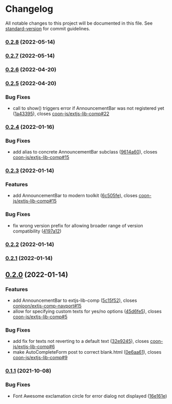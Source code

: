 # Changelog

All notable changes to this project will be documented in this file. See [standard-version](https://github.com/conventional-changelog/standard-version) for commit guidelines.

### [0.2.8](https://github.com/coon-js/extjs-lib-comp/compare/v0.2.7...v0.2.8) (2022-05-14)

### [0.2.7](https://github.com/coon-js/extjs-lib-comp/compare/v0.2.6...v0.2.7) (2022-05-14)

### [0.2.6](https://github.com/coon-js/extjs-lib-comp/compare/v0.2.5...v0.2.6) (2022-04-20)

### [0.2.5](https://github.com/coon-js/extjs-lib-comp/compare/v0.2.4...v0.2.5) (2022-04-20)


### Bug Fixes

* call to show() triggers error if AnnouncementBar was not registered yet ([1a43395](https://github.com/coon-js/extjs-lib-comp/commit/1a43395ab8908b3fc214ff11b89961cb0a4968e3)), closes [coon-js/extjs-lib-comp#22](https://github.com/coon-js/extjs-lib-comp/issues/22)

### [0.2.4](https://github.com/coon-js/extjs-lib-comp/compare/v0.2.3...v0.2.4) (2022-01-16)


### Bug Fixes

* add alias to concrete AnnouncementBar subclass ([9614a60](https://github.com/coon-js/extjs-lib-comp/commit/9614a601c0e41b2521b0ad07248f073433bb78a6)), closes [coon-js/extjs-lib-comp#15](https://github.com/coon-js/extjs-lib-comp/issues/15)

### [0.2.3](https://github.com/coon-js/extjs-lib-comp/compare/v0.2.2...v0.2.3) (2022-01-14)


### Features

* add AnnouncementBar to modern toolkit ([6c505fe](https://github.com/coon-js/extjs-lib-comp/commit/6c505fe25cd021a3a52a778d531867144d463144)), closes [coon-js/extjs-lib-comp#15](https://github.com/coon-js/extjs-lib-comp/issues/15)


### Bug Fixes

* fix wrong version prefix for allowing broader range of version compatibility ([4197a12](https://github.com/coon-js/extjs-lib-comp/commit/4197a124c7412cff6ef3f937935f90bf663adae2))

### [0.2.2](https://github.com/coon-js/extjs-lib-comp/compare/v0.2.1...v0.2.2) (2022-01-14)

### [0.2.1](https://github.com/coon-js/extjs-lib-comp/compare/v0.2.0...v0.2.1) (2022-01-14)

## [0.2.0](https://github.com/coon-js/extjs-lib-comp/compare/v0.1.1...v0.2.0) (2022-01-14)


### Features

* add AnnouncementBar to extjs-lib-comp ([5c15f52](https://github.com/coon-js/extjs-lib-comp/commit/5c15f523be7a1dcee8751f2ad570ed0aa04f56fd)), closes [conjoon/extjs-comp-navport#15](https://github.com/conjoon/extjs-comp-navport/issues/15)
* allow for specifying custom texts for yes/no options ([45d6fe5](https://github.com/coon-js/extjs-lib-comp/commit/45d6fe50f1ac9244f9a7da31473e8769e37b3085)), closes [coon-js/extjs-lib-comp#5](https://github.com/coon-js/extjs-lib-comp/issues/5)


### Bug Fixes

* add fix for texts not reverting to a default text ([32e9245](https://github.com/coon-js/extjs-lib-comp/commit/32e924599129a0b7bde92b3e1755ba1272fddb09)), closes [coon-js/extjs-lib-comp#6](https://github.com/coon-js/extjs-lib-comp/issues/6)
* make AutoCompleteForm post to correct blank.html ([0e6aa61](https://github.com/coon-js/extjs-lib-comp/commit/0e6aa6174e53dbcf4b344084ee584966e9cb28c5)), closes [coon-js/extjs-lib-comp#9](https://github.com/coon-js/extjs-lib-comp/issues/9)

### [0.1.1](https://github.com/coon-js/extjs-lib-comp/compare/v0.1.0...v0.1.1) (2021-10-08)


### Bug Fixes

* Font Awesome exclamation circle for error dialog not displayed ([16e161e](https://github.com/coon-js/extjs-lib-comp/commit/16e161eb61bf453e1216b179b6580edd263a1ac5))
